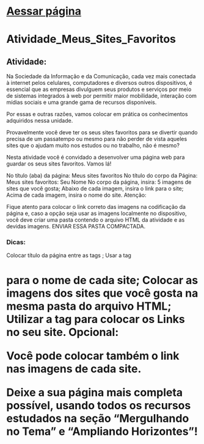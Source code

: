 # [Aessar página](https://geovaneramirez.github.io/Atividade_Meus_Sites_Favoritos/)

# Atividade_Meus_Sites_Favoritos

## Atividade:

Na Sociedade da Informação e da Comunicação, cada vez mais conectada à internet pelos celulares, computadores e diversos outros dispositivos, é essencial que as empresas divulguem seus produtos e serviços por meio de sistemas integrados à web por permitir maior mobilidade, interação com mídias sociais e uma grande gama de recursos disponíveis.

Por essas e outras razões, vamos colocar em prática os conhecimentos adquiridos nessa unidade.

Provavelmente você deve ter os seus sites favoritos para se divertir quando precisa de um passatempo ou mesmo para não perder de vista aqueles sites que o ajudam muito nos estudos ou no trabalho, não é mesmo?

Nesta atividade você é convidado a desenvolver uma página web para guardar os seus sites favoritos. Vamos lá!

No título (aba) da página: Meus sites favoritos
No título do corpo da Página: Meus sites favoritos: Seu Nome
No corpo da página, insira:
5 imagens de sites que você gosta;
Abaixo de cada imagem, insira o link para o site;
Acima de cada imagem, insira o nome do site.
Atenção:

Fique atento para colocar o link correto das imagens na codificação da página e, caso a opção seja usar as imagens localmente no dispositivo, você deve criar uma pasta  contendo o arquivo HTML da atividade e as devidas imagens. ENVIAR ESSA PASTA COMPACTADA.

### Dicas:

Colocar título da página entre as tags <title> e </title>;
Usar a tag <h1> para o nome de cada site;
Colocar as imagens dos sites que você gosta na mesma pasta do arquivo HTML;
Utilizar a tag <a> para colocar os Links no seu site.
 Opcional:

Você pode colocar também o link nas imagens de cada site.

Deixe a sua página mais completa possível, usando todos os recursos estudados na seção “Mergulhando no Tema” e “Ampliando Horizontes”!
